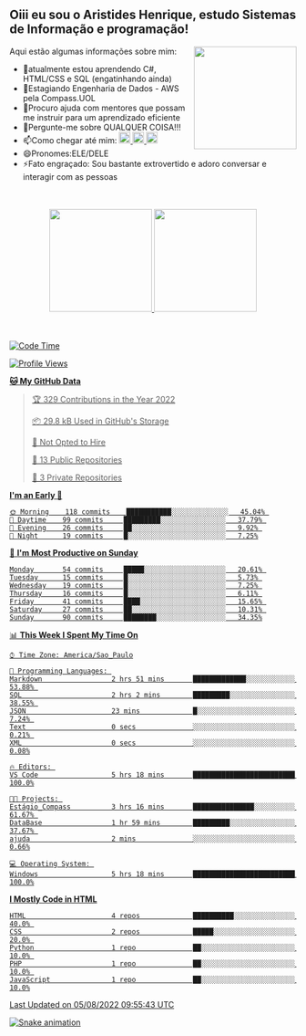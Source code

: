 ## Oiii eu sou o Aristides Henrique, estudo Sistemas de Informação e programação!

<div >
Aqui estão algumas informações sobre mim:<img align="right" height="180em" src="https://user-images.githubusercontent.com/97318481/177042589-45d62122-82a9-4a32-b3a7-87b322825b2f.png">
</div>

- 🌱atualmente estou aprendendo C#, HTML/CSS e SQL (engatinhando ainda)
- 👯Estagiando Engenharia de Dados - AWS pela Compass.UOL
- 🤔Procuro ajuda com mentores que possam me instruir para um aprendizado eficiente
- 💬Pergunte-me sobre QUALQUER COISA!!!
- 📫Como chegar até mim:
  <a href="https://www.instagram.com/aryhenry/" target="_blank">
  <img src="https://img.shields.io/badge/-Instagram-%23E4405F?style=for-the-badge&logo=instagram&logoColor=black" height="20px">
  </a>
  <a href="https://www.linkedin.com/in/aristides-henrique/" target="_blank">
  <img src="https://img.shields.io/badge/-LinkedIn-%230077B5?style=for-the-badge&logo=linkedin&logoColor=black" height="20px">
  </a> 
  <a href="mailto:arihenriqueuna@gmail.com">
  <img src="https://img.shields.io/badge/-Gmail-%23333?style=for-the-badge&logo=gmail&logoColor=white" height="20px">
  </a>
- 😄Pronomes:ELE/DELE
- ⚡Fato engraçado: Sou bastante extrovertido e adoro conversar e interagir com as pessoas
<br/>
<br/>
<div align="center">
  <a href="https://github.com/arihenrique">
  <img height="180em" src="https://github-readme-stats.vercel.app/api?username=arihenrique&show_icons=true&theme=dracula&include_all_commits=true&count_private=true"/>
  <img height="180em" src="https://github-readme-stats.vercel.app/api/top-langs/?username=arihenrique&layout=compact&langs_count=7&theme=dracula"/>
</div><br/><br/>

<!--START_SECTION:waka-->
![Code Time](http://img.shields.io/badge/Code%20Time-28%20hrs%2029%20mins-blue)

![Profile Views](http://img.shields.io/badge/Profile%20Views-14-blue)

**🐱 My GitHub Data** 

> 🏆 329 Contributions in the Year 2022
 > 
> 📦 29.8 kB Used in GitHub's Storage 
 > 
> 🚫 Not Opted to Hire
 > 
> 📜 13 Public Repositories 
 > 
> 🔑 3 Private Repositories  
 > 
**I'm an Early 🐤** 

```text
🌞 Morning    118 commits    ███████████░░░░░░░░░░░░░░   45.04% 
🌆 Daytime    99 commits     █████████░░░░░░░░░░░░░░░░   37.79% 
🌃 Evening    26 commits     ██░░░░░░░░░░░░░░░░░░░░░░░   9.92% 
🌙 Night      19 commits     █░░░░░░░░░░░░░░░░░░░░░░░░   7.25%

```
📅 **I'm Most Productive on Sunday** 

```text
Monday       54 commits     █████░░░░░░░░░░░░░░░░░░░░   20.61% 
Tuesday      15 commits     █░░░░░░░░░░░░░░░░░░░░░░░░   5.73% 
Wednesday    19 commits     █░░░░░░░░░░░░░░░░░░░░░░░░   7.25% 
Thursday     16 commits     █░░░░░░░░░░░░░░░░░░░░░░░░   6.11% 
Friday       41 commits     ████░░░░░░░░░░░░░░░░░░░░░   15.65% 
Saturday     27 commits     ██░░░░░░░░░░░░░░░░░░░░░░░   10.31% 
Sunday       90 commits     ████████░░░░░░░░░░░░░░░░░   34.35%

```


📊 **This Week I Spent My Time On** 

```text
⌚︎ Time Zone: America/Sao_Paulo

💬 Programming Languages: 
Markdown                 2 hrs 51 mins       █████████████░░░░░░░░░░░░   53.88% 
SQL                      2 hrs 2 mins        █████████░░░░░░░░░░░░░░░░   38.55% 
JSON                     23 mins             █░░░░░░░░░░░░░░░░░░░░░░░░   7.24% 
Text                     0 secs              ░░░░░░░░░░░░░░░░░░░░░░░░░   0.21% 
XML                      0 secs              ░░░░░░░░░░░░░░░░░░░░░░░░░   0.08%

🔥 Editors: 
VS Code                  5 hrs 18 mins       █████████████████████████   100.0%

🐱‍💻 Projects: 
Estágio_Compass          3 hrs 16 mins       ███████████████░░░░░░░░░░   61.67% 
DataBase                 1 hr 59 mins        █████████░░░░░░░░░░░░░░░░   37.67% 
ajuda                    2 mins              ░░░░░░░░░░░░░░░░░░░░░░░░░   0.66%

💻 Operating System: 
Windows                  5 hrs 18 mins       █████████████████████████   100.0%

```

**I Mostly Code in HTML** 

```text
HTML                     4 repos             ██████████░░░░░░░░░░░░░░░   40.0% 
CSS                      2 repos             █████░░░░░░░░░░░░░░░░░░░░   20.0% 
Python                   1 repo              ██░░░░░░░░░░░░░░░░░░░░░░░   10.0% 
PHP                      1 repo              ██░░░░░░░░░░░░░░░░░░░░░░░   10.0% 
JavaScript               1 repo              ██░░░░░░░░░░░░░░░░░░░░░░░   10.0%

```



 Last Updated on 05/08/2022 09:55:43 UTC
<!--END_SECTION:waka-->

![Snake animation](https://github.com/arihenrique/arihenrique/blob/output/github-contribution-grid-snake.svg)
